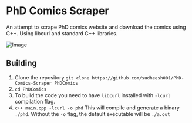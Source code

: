 # PhD Comics Scraper
An attempt to scrape PhD comics website and download the comics using C++. Using libcurl and standard C++ libraries.

![Image](http://phdcomics.com/comics/archive/phd0209.gif)

## Building

1. Clone the repository
    `git clone https://github.com/sudheesh001/PhD-Comics-Scraper PhDComics`
2. `cd PhDComics`
3. To build the code you need to have `libcurl` installed with `-lcurl` compilation flag.
4. `c++ main.cpp -lcurl -o phd` This will compile and generate a binary `./phd`. Without the `-o` flag, the default executable will be `./a.out`
